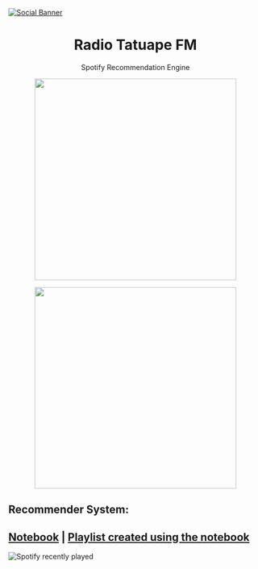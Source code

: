[![Social Banner](https://developer.spotify.com/images/spotify-for-developers-logo.svg#s4d-logo)](https://astridnielsen-lab.github.io/appmusic.github.io/)
<h1 align="center">Radio Tatuape FM</h1>
 <p align="center">Spotify Recommendation Engine 
	 </p>
<p align="center">
 <img src="https://ucalyptus.github.io/Spotify-Recommendation-Engine/spotify.gif" width=400>
</p>

<p align="center">
 <img src="https://static.wixstatic.com/media/a6112a_23a0d03d996d492e883c92b7c4f17f4b~mv2.png/v1/fill/w_279,h_279,al_c,q_85,usm_0.66_1.00_0.01,enc_auto/logo%20tatuape%2024%20horas%20-%20Copia.png" width=400>
</p>

## Recommender System:
## [Notebook](https://astridnielsen-lab.github.io/appmusic.github.io/) | [Playlist created using the notebook](https://open.spotify.com/playlist/2s8wPjY7YEBIh9vBwTZhkq)



![Spotify recently played](https://spotify-recently-played-readme.vercel.app/api?user=mdid5sqr181mup08gb93hifm1&count=10)

